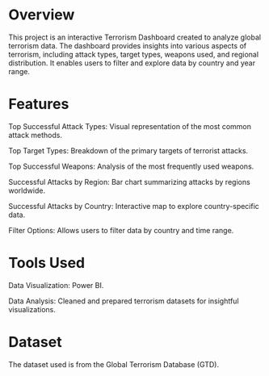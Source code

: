 # Overview
This project is an interactive Terrorism Dashboard created to analyze global terrorism data. The dashboard provides insights into various aspects of terrorism, including attack types, target types, weapons used, and regional distribution. It enables users to filter and explore data by country and year range.

# Features
Top Successful Attack Types: Visual representation of the most common attack methods.

Top Target Types: Breakdown of the primary targets of terrorist attacks.

Top Successful Weapons: Analysis of the most frequently used weapons.

Successful Attacks by Region: Bar chart summarizing attacks by regions worldwide.

Successful Attacks by Country: Interactive map to explore country-specific data.

Filter Options: Allows users to filter data by country and time range.

# Tools Used
Data Visualization: Power BI.

Data Analysis: Cleaned and prepared terrorism datasets for insightful visualizations.

# Dataset
The dataset used is from the Global Terrorism Database (GTD).

